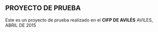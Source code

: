 PROYECTO DE PRUEBA
------------------
Este es un proyecto de prueba realizado en el **CIFP DE AVILÉS**
AVILES, ABRIL DE 2015
